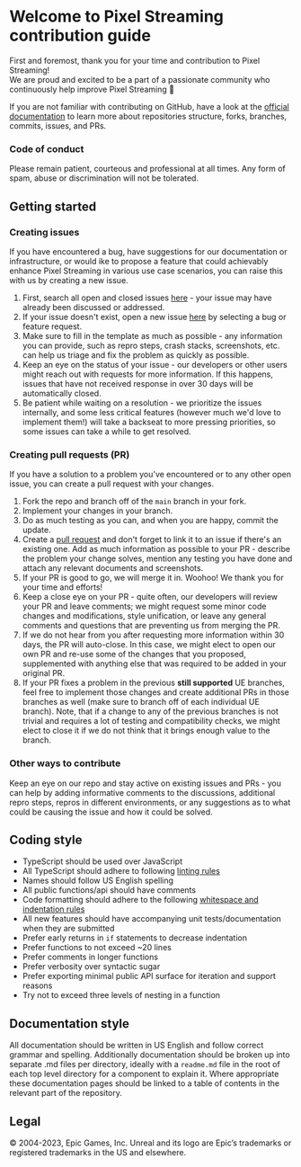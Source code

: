 # Welcome to Pixel Streaming contribution guide

First and foremost, thank you for your time and contribution to Pixel Streaming!<br/> We are proud and excited to be a part of a passionate community who continuously help improve Pixel Streaming 🎉

If you are not familiar with contributing on GitHub, have a look at the [official documentation](https://docs.github.com/get-started) to learn more about repositories structure, forks, branches, commits, issues, and PRs.

### Code of conduct

Please remain patient, courteous and professional at all times. Any form of spam, abuse or discrimination will not be tolerated.

## Getting started

### Creating issues

If you have encountered a bug, have suggestions for our documentation or infrastructure, or would ike to propose a feature that could achievably enhance Pixel Streaming in various use case scenarios, you can raise this with us by creating a new issue.
1. First, search all open and closed issues [here](https://github.com/EpicGames/PixelStreamingInfrastructure/issues?q=is%3Aissue+) - your issue may have already been discussed or addressed.
2. If your issue doesn't exist, open a new issue [here](https://github.com/EpicGames/PixelStreamingInfrastructure/issues/new/choose) by selecting a bug or feature request.
3. Make sure to fill in the template as much as possible - any information you can provide, such as repro steps, crash stacks, screenshots, etc. can help us triage and fix the problem as quickly as possible.
4. Keep an eye on the status of your issue - our developers or other users might reach out with requests for more information. If this happens, issues that have not received response in over 30 days will be automatically closed.
5. Be patient while waiting on a resolution - we prioritize the issues internally, and some less critical features (however much we'd love to implement them!) will take a backseat to more pressing priorities, so some issues can take a while to get resolved.

### Creating pull requests (PR)

If you have a solution to a problem you've encountered or to any other open issue, you can create a pull request with your changes.
1. Fork the repo and branch off of the `main` branch in your fork.
2. Implement your changes in your branch.
3. Do as much testing as you can, and when you are happy, commit the update.
4. Create a [pull request](https://github.com/EpicGames/PixelStreamingInfrastructure/pulls) and don't forget to link it to an issue if there's an existing one. Add as much information as possible to your PR - describe the problem your change solves, mention any testing you have done and attach any relevant documents and screenshots.
5. If your PR is good to go, we will merge it in. Woohoo! We thank you for your time and efforts!
6. Keep a close eye on your PR - quite often, our developers will review your PR and leave comments; we might request some minor code changes and modifications, style unification, or leave any general comments and questions that are preventing us from merging the PR.
7. If we do not hear from you after requesting more information within 30 days, the PR will auto-close. In this case, we might elect to open our own PR and re-use some of the changes that you proposed, supplemented with anything else that was required to be added in your original PR.
8. If your PR fixes a problem in the previous **still supported** UE branches, feel free to implement those changes and create additional PRs in those branches as well (make sure to branch off of each individual UE branch). Note, that if a change to any of the previous branches is not trivial and requires a lot of testing and compatibility checks, we might elect to close it if we do not think that it brings enough value to the branch.

### Other ways to contribute

Keep an eye on our repo and stay active on existing issues and PRs - you can help by adding informative comments to the discussions, additional repro steps, repros in different environments, or any suggestions as to what could be causing the issue and how it could be solved.

## Coding style
 - TypeScript should be used over JavaScript
 - All TypeScript should adhere to following [linting rules](https://github.com/EpicGames/PixelStreamingInfrastructure/blob/master/Frontend/library/.eslintrc.js)
 - Names should follow US English spelling
 - All public functions/api should have comments
 - Code formatting should adhere to the following [whitespace and indentation rules](https://github.com/EpicGames/PixelStreamingInfrastructure/blob/master/Frontend/library/.prettierrc.json)
 - All new features should have accompanying unit tests/documentation when they are submitted
 - Prefer early returns in `if` statements to decrease indentation
 - Prefer functions to not exceed ~20 lines
 - Prefer comments in longer functions
 - Prefer verbosity over syntactic sugar
 - Prefer exporting minimal public API surface for iteration and support reasons
 - Try not to exceed three levels of nesting in a function

## Documentation style
All documentation should be written in US English and follow correct grammar and spelling. Additionally documentation should be broken up into separate .md files per directory, ideally with a `readme.md` file in the root of each top level directory for a component to explain it. Where appropriate these documentation pages should be linked to a table of contents in the relevant part of the repository.

## Legal

© 2004-2023, Epic Games, Inc. Unreal and its logo are Epic’s trademarks or registered trademarks in the US and elsewhere.
